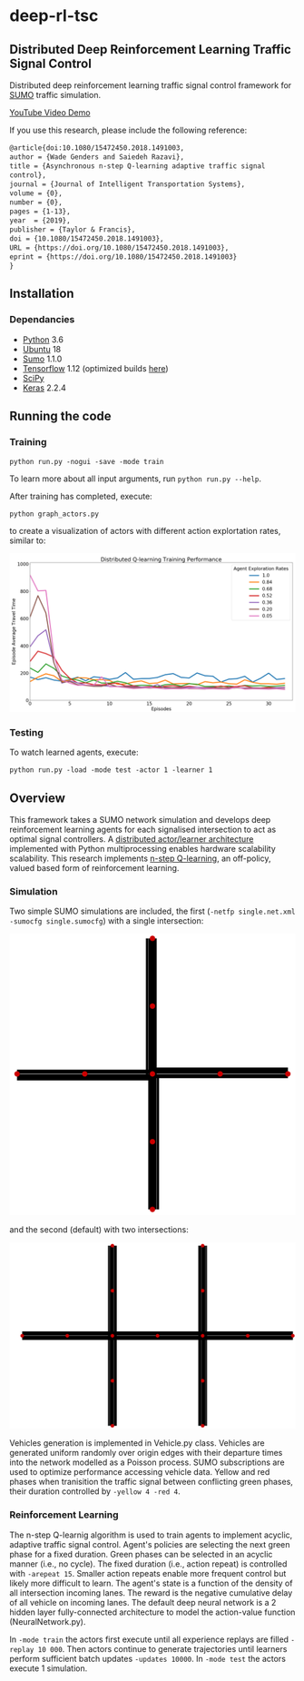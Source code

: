 # deep-rl-tsc

## Distributed Deep Reinforcement Learning Traffic Signal Control

Distributed deep reinforcement learning traffic signal control framework for [SUMO](http://sumo.dlr.de/index.html) traffic simulation.

[YouTube Video Demo](https://youtu.be/Oyz2eHNmrak)

If you use this research, please include the following reference:

```
@article{doi:10.1080/15472450.2018.1491003,
author = {Wade Genders and Saiedeh Razavi},
title = {Asynchronous n-step Q-learning adaptive traffic signal control},
journal = {Journal of Intelligent Transportation Systems},
volume = {0},
number = {0},
pages = {1-13},
year  = {2019},
publisher = {Taylor & Francis},
doi = {10.1080/15472450.2018.1491003},
URL = {https://doi.org/10.1080/15472450.2018.1491003},
eprint = {https://doi.org/10.1080/15472450.2018.1491003}
}
```

## Installation

### Dependancies

- [Python](https://www.python.org/) 3.6
- [Ubuntu](https://www.ubuntu.com/) 18
- [Sumo](https://sourceforge.net/projects/sumo/) 1.1.0
- [Tensorflow](https://www.tensorflow.org/) 1.12 (optimized builds [here](https://github.com/lakshayg/tensorflow-build))
- [SciPy](https://www.scipy.org/)
- [Keras](https://keras.io/) 2.2.4

## Running the code

### Training

```
python run.py -nogui -save -mode train
```

To learn more about all input arguments, run `python run.py --help`.

After training has completed, execute:

```
python graph_actors.py
```

to create a visualization of actors with different action explortation rates, similar to:

![Screenshot](doc/graph_actors.png)

### Testing

To watch learned agents, execute:

```
python run.py -load -mode test -actor 1 -learner 1
```

## Overview

This framework takes a SUMO network simulation and develops deep reinforcement learning agents for each signalised intersection to act as optimal signal controllers. A [distributed actor/learner architecture](https://arxiv.org/abs/1803.00933) implemented with Python multiprocessing enables hardware scalability scalability. This research implements [n-step Q-learning](https://arxiv.org/abs/1602.01783), an off-policy, valued based form of reinforcement learning. 


### Simulation

Two simple SUMO simulations are included, the first (`-netfp single.net.xml -sumocfg single.sumocfg`) with a single intersection:

![Screenshot](doc/single.png)

and the second (default) with two intersections:

![Screenshot](doc/double.png)

Vehicles generation is implemented in Vehicle.py class. Vehicles are generated uniform randomly over origin edges with their departure times into the network modelled as a Poisson process. SUMO subscriptions are used to optimize performance accessing vehicle data. Yellow and red phases when tranisition the traffic signal between conflicting green phases, their duration controlled by `-yellow 4 -red 4`.

### Reinforcement Learning

The n-step Q-learnig algorithm is used to train agents to implement acyclic, adaptive traffic signal control. Agent's policies are selecting the next green phase for a fixed duration. Green phases can be selected in an acyclic manner (i.e., no cycle). The fixed duration (i.e., action repeat) is controlled with `-arepeat 15`. Smaller action repeats enable more frequent control but likely more difficult to learn. The agent's state is a function of the density of all intersection incoming lanes. The reward is the negative cumulative delay of all vehicle on incoming lanes. The default deep neural network is a 2 hidden layer fully-connected architecture to model the action-value function (NeuralNetwork.py).

In `-mode train` the actors first execute until all experience replays are filled `-replay 10 000`. Then actors continue to generate trajectories until learners perform sufficient batch updates `-updates 10000`. In `-mode test` the actors execute 1 simulation. 

